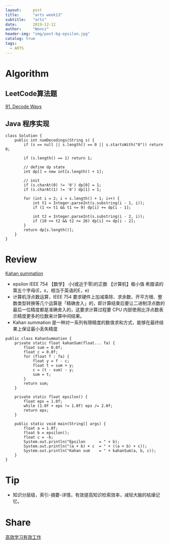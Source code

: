```yaml
---
layout:     post
title:      "arts week13"
subtitle:   "arts"
date:       2019-12-12
author:     "Woncz"
header-img: "img/post-bg-epsilon.jpg"
catalog: true
tags:
  - ARTS
---
```


# Algorithm

## LeetCode算法题
[91. Decode Ways](https://leetcode-cn.com/problems/decode-ways/)


## Java 程序实现
```
class Solution {
    public int numDecodings(String s) {
        if (s == null || s.length() == 0 || s.startsWith("0")) return 0;

        if (s.length() == 1) return 1;

        // define dp state
        int dp[] = new int[s.length() + 1];

        // init
        if (s.charAt(0) != '0') dp[0] = 1;
        if (s.charAt(1) != '0') dp[1] = 1;

        for (int i = 2; i < s.length() + 1; i++) {
            int t1 = Integer.parseInt(s.substring(i - 1, i));
            if (1 <= t1 && t1 <= 9) dp[i] += dp[i - 1];

            int t2 = Integer.parseInt(s.substring(i - 2, i));
            if (10 <= t2 && t2 <= 26) dp[i] += dp[i - 2];
        }
        return dp[s.length()];
    }
}
```

# Review
[Kahan summation](https://rosettacode.org/wiki/Kahan_summation)

- epsilon IEEE 754 【数学】 小(或近于零)的正数 【计算机】极小值 希腊语的第五个字母(E，ε，相当于英语的E，e)
- 计算机浮点数运算，IEEE 754 要求硬件上加减乘除、求余数、开平方根、整数类型转换等几个运算是「精确舍入」的，即计算结束后要让二进制浮点数的最后一位精度都是准确舍入的，这要求计算过程要 CPU 内部使用比浮点数表示精度更多的位数来计算中间结果。
- Kahan summation 是一种对一系列有限精度的数值求和方式，能够在最终结果上保证最小丢失精度

```
public class KahanSummation {
    private static float kahanSum(float... fa) {
        float sum = 0.0f;
        float c = 0.0f;
        for (float f : fa) {
            float y = f - c;
            float t = sum + y;
            c = (t - sum) - y;
            sum = t;
        }
        return sum;
    }

    private static float epsilon() {
        float eps = 1.0f;
        while (1.0f + eps != 1.0f) eps /= 2.0f;
        return eps;
    }

    public static void main(String[] args) {
        float a = 1.0f;
        float b = epsilon();
        float c = -b;
        System.out.println("Epsilon      = " + b);
        System.out.println("(a + b) + c  = " + ((a + b) + c));
        System.out.println("Kahan sum    = " + kahanSum(a, b, c));
    }
}
```

# Tip
- 知识分层级，索引-摘要-详情，有效提高知识检索效率，减轻大脑的枯燥记忆。

# Share
[高效学习有效工作](https://www.jianshu.com/p/7ef2a0f091f4)




